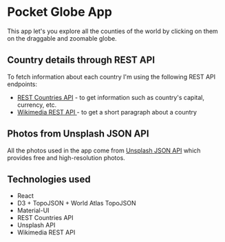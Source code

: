 # Pocket Globe App

This app let's you explore all the counties of the world by clicking on them
on the draggable and zoomable globe.

## Country details through REST API

To fetch information about each country I'm using the following REST API endpoints:

- [REST Countries API](https://restcountries.eu/) - to get information such as country's capital, currency, etc.
- [Wikimedia REST API ](https://wikimedia.org/api/rest_v1/) - to get a short paragraph about a country

## Photos from Unsplash JSON API

All the photos used in the app come from [Unsplash JSON API](https://unsplash.com/developers) which provides free and high-resolution photos.

## Technologies used

- React
- D3 + TopoJSON + World Atlas TopoJSON
- Material-UI
- REST Countries API
- Unsplash API
- Wikimedia REST API

